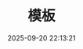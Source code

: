 ---
title: 模板
categories: 模板
tags:
  - test1
  - test2
id: test
date: 2025-09-20 22:13:21 #2025年9月20日22:14:29
updated: 2025-09-20 22:13:24 #2025年9月20日22:14:32
cover: "" # 封面图URL (为空默认随机内置封面 /public/assets/images/banner)
recommend: true # 是否推荐文章
top: false # 是否置顶文章
hide: false # 是否隐藏文章
comment: false # 关闭页面评论（默认开启）
---